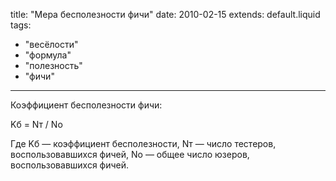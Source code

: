 title: "Мера бесполезности фичи"
date: 2010-02-15
extends: default.liquid
tags:
  - "весёлости"
  - "формула"
  - "полезность"
  - "фичи"
---
Коэффициент бесполезности фичи:

Kб = Nт / Nо


Где Kб — коэффициент бесполезности, Nт — число тестеров, воспользовавшихся фичей, Nо — общее число юзеров, воспользовавшихся фичей.
